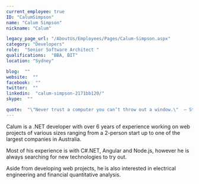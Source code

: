 ```yaml
---
current_employee: true
ID: "CalumSimpson"
name: "Calum Simpson"
nickname: "Calum"

legacy_page_url: "/AboutUs/Employees/Pages/Calum-Simpson.aspx"
category: "Developers"
role:  "Senior Software Architect "
qualifications:  "BBA, BIT"
location: "Sydney"

blog:  ""
website:  ""
facebook:  ""
twitter:  ""
linkedin:  "calum-simpson-2171bb120/"
skype:  ""

quote:  "\"Never trust a computer you can’t throw out a window.\"  — Steve Wozniak"
---
```


Calum is a .NET developer with over 6 years of experience working on web projects of various sizes ranging from a 2-person start up to one of the largest companies in Australia.  

Most of his experience is with C#.NET, Angular and Node.js, however he is always searching for new technologies to try out.  

Aside from developing web projects, he is also interested in electrical engineering and financial quantitative analysis.  